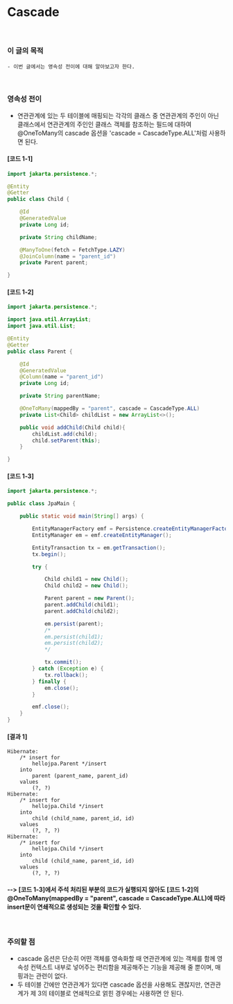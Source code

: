 # Cascade
<br/>

### 이 글의 목적
    - 이번 글에서는 영속성 전이에 대해 알아보고자 한다.
<br/>

### 영속성 전이
- 연관관계에 있는 두 테이블에 매핑되는 각각의 클래스 중 연관관계의 주인이 아닌 클래스에서
  연관관계의 주인인 클래스 객체를 참조하는 필드에 대하여 @OneToMany의 cascade 옵션을 'cascade = CascadeType.ALL'처럼 사용하면 된다. 
#### [코드 1-1]
```java
import jakarta.persistence.*;

@Entity
@Getter
public class Child {

    @Id
    @GeneratedValue
    private Long id;

    private String childName;

    @ManyToOne(fetch = FetchType.LAZY)
    @JoinColumn(name = "parent_id")
    private Parent parent;

}
```
#### [코드 1-2]
```java
import jakarta.persistence.*;

import java.util.ArrayList;
import java.util.List;

@Entity
@Getter
public class Parent {

    @Id
    @GeneratedValue
    @Column(name = "parent_id")
    private Long id;

    private String parentName;

    @OneToMany(mappedBy = "parent", cascade = CascadeType.ALL)
    private List<Child> childList = new ArrayList<>();

    public void addChild(Child child){
        childList.add(child);
        child.setParent(this);
    }

}
```
#### [코드 1-3]
```java
import jakarta.persistence.*;

public class JpaMain {

    public static void main(String[] args) {

        EntityManagerFactory emf = Persistence.createEntityManagerFactory("hello");
        EntityManager em = emf.createEntityManager();

        EntityTransaction tx = em.getTransaction();
        tx.begin();

        try {

            Child child1 = new Child();
            Child child2 = new Child();

            Parent parent = new Parent();
            parent.addChild(child1);
            parent.addChild(child2);

            em.persist(parent);
            /*
            em.persist(child1);
            em.persist(child2);
            */

            tx.commit();
        } catch (Exception e) {
            tx.rollback();
        } finally {
            em.close();
        }

        emf.close();
    }
}
```
#### [결과 1]
```plaintext
Hibernate: 
    /* insert for
        hellojpa.Parent */insert 
    into
        parent (parent_name, parent_id) 
    values
        (?, ?)
Hibernate: 
    /* insert for
        hellojpa.Child */insert 
    into
        child (child_name, parent_id, id) 
    values
        (?, ?, ?)
Hibernate: 
    /* insert for
        hellojpa.Child */insert 
    into
        child (child_name, parent_id, id) 
    values
        (?, ?, ?)
```
#### --> [코드 1-3]에서 주석 처리된 부분의 코드가 실행되지 않아도 [코드 1-2]의 @OneToMany(mappedBy = "parent", cascade = CascadeType.ALL)에 따라 insert문이 연쇄적으로 생성되는 것을 확인할 수 있다.
<br/>

### 주의할 점
- cascade 옵션은 단순히 어떤 객체를 영속화할 때 연관관계에 있는 객체를 함께 영속성 컨텍스트 내부로 넣어주는 편리함을 제공해주는 기능을 제공해 줄 뿐이며, 매핑과는 관련이 없다.
- 두 테이블 간에만 연관관계가 있다면 cascade 옵션을 사용해도 괜찮지만, 연관관계가 제 3의 테이블로 연쇄적으로 얽힌 경우에는 사용하면 안 된다.
